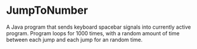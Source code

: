 # JumpToNumber
A Java program that sends keyboard spacebar signals into currently active program. Program loops for 1000 times, with a random amount of time between each jump and each jump for an random time.
